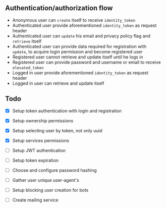 Authentication/authorization flow
--

* Anonymous user can `create` itself to receive `identity_token`
* Authenticated user provide aforementioned `identity_token` as request header
* Authenticated user can `update` his email and privacy policy flag and `retrieve` itself
* Authenticated user can provide data required for registration with `update`, to acquire login permission and become registered user
* Registered user cannot retrieve and update itself until he logs in
* Registered user can provide password and username or email to receive `elevated_token`
* Logged in user provide aforementioned `identity_token` as request header
* Logged in user can retrieve and update itself    

Todo
-

* [x] Setup token authentication with login and registration
* [x] Setup ownership permissions
* [x] Setup selecting user by token, not only uuid
* [x] Setup services permissions 
* [ ] Setup JWT authentication 
* [ ] Setup token expiration
* [ ] Choose and configure password hashing
* [ ] Gather user unique user-agent's
* [ ] Setup blocking user creation for bots
* [ ] Create mailing service  


